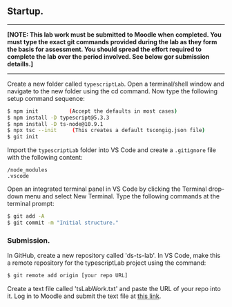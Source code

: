 ## Startup.

---

**[NOTE: This lab work must be submitted to Moodle when completed. You must type the exact git commands provided during the lab as they form the basis for assessment. You should spread the effort required to complete the lab over the period involved. See below gor submission detaills.]**

---

Create a new folder called `typescriptLab`. Open a terminal/shell window and navigate to the new folder using the cd command. Now type the following setup command sequence:

```bash
$ npm init          (Accept the defaults in most cases)
$ npm install -D typescript@5.3.3
$ npm install -D ts-node@10.9.1
$ npx tsc --init     (This creates a default tscongig.json file)
$ git init
```

Import the `typescriptLab` folder into VS Code and create a `.gitignore` file with the following content:

```
/node_modules
.vscode
```

Open an integrated terminal panel in VS Code by clicking the Terminal drop-down menu and select New Terminal. Type the following commands at the terminal prompt:

```bash
$ git add -A
$ git commit -m "Initial structure."
```

### Submission.

In GitHub, create a new repository called 'ds-ts-lab'. In VS Code, make this a remote repository for the typescriptLab project using the command:

```bash
$ git remote add origin [your repo URL]
```

Create a text file called 'tsLabWork.txt' and paste the URL of your repo into it. Log in to Moodle and submit the text file at [this link][submit].

[submit]: https://moodle.wit.ie/course/view.php?id=209056&section=1
